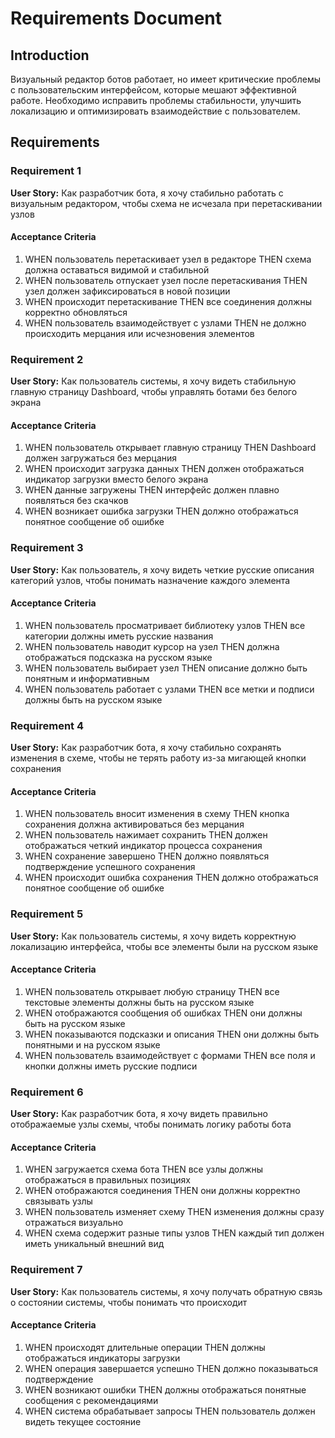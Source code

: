 # Requirements Document

## Introduction

Визуальный редактор ботов работает, но имеет критические проблемы с пользовательским интерфейсом, которые мешают эффективной работе. Необходимо исправить проблемы стабильности, улучшить локализацию и оптимизировать взаимодействие с пользователем.

## Requirements

### Requirement 1

**User Story:** Как разработчик бота, я хочу стабильно работать с визуальным редактором, чтобы схема не исчезала при перетаскивании узлов

#### Acceptance Criteria

1. WHEN пользователь перетаскивает узел в редакторе THEN схема должна оставаться видимой и стабильной
2. WHEN пользователь отпускает узел после перетаскивания THEN узел должен зафиксироваться в новой позиции
3. WHEN происходит перетаскивание THEN все соединения должны корректно обновляться
4. WHEN пользователь взаимодействует с узлами THEN не должно происходить мерцания или исчезновения элементов

### Requirement 2

**User Story:** Как пользователь системы, я хочу видеть стабильную главную страницу Dashboard, чтобы управлять ботами без белого экрана

#### Acceptance Criteria

1. WHEN пользователь открывает главную страницу THEN Dashboard должен загружаться без мерцания
2. WHEN происходит загрузка данных THEN должен отображаться индикатор загрузки вместо белого экрана
3. WHEN данные загружены THEN интерфейс должен плавно появляться без скачков
4. WHEN возникает ошибка загрузки THEN должно отображаться понятное сообщение об ошибке

### Requirement 3

**User Story:** Как пользователь, я хочу видеть четкие русские описания категорий узлов, чтобы понимать назначение каждого элемента

#### Acceptance Criteria

1. WHEN пользователь просматривает библиотеку узлов THEN все категории должны иметь русские названия
2. WHEN пользователь наводит курсор на узел THEN должна отображаться подсказка на русском языке
3. WHEN пользователь выбирает узел THEN описание должно быть понятным и информативным
4. WHEN пользователь работает с узлами THEN все метки и подписи должны быть на русском языке

### Requirement 4

**User Story:** Как разработчик бота, я хочу стабильно сохранять изменения в схеме, чтобы не терять работу из-за мигающей кнопки сохранения

#### Acceptance Criteria

1. WHEN пользователь вносит изменения в схему THEN кнопка сохранения должна активироваться без мерцания
2. WHEN пользователь нажимает сохранить THEN должен отображаться четкий индикатор процесса сохранения
3. WHEN сохранение завершено THEN должно появляться подтверждение успешного сохранения
4. WHEN происходит ошибка сохранения THEN должно отображаться понятное сообщение об ошибке

### Requirement 5

**User Story:** Как пользователь системы, я хочу видеть корректную локализацию интерфейса, чтобы все элементы были на русском языке

#### Acceptance Criteria

1. WHEN пользователь открывает любую страницу THEN все текстовые элементы должны быть на русском языке
2. WHEN отображаются сообщения об ошибках THEN они должны быть на русском языке
3. WHEN показываются подсказки и описания THEN они должны быть понятными и на русском языке
4. WHEN пользователь взаимодействует с формами THEN все поля и кнопки должны иметь русские подписи

### Requirement 6

**User Story:** Как разработчик бота, я хочу видеть правильно отображаемые узлы схемы, чтобы понимать логику работы бота

#### Acceptance Criteria

1. WHEN загружается схема бота THEN все узлы должны отображаться в правильных позициях
2. WHEN отображаются соединения THEN они должны корректно связывать узлы
3. WHEN пользователь изменяет схему THEN изменения должны сразу отражаться визуально
4. WHEN схема содержит разные типы узлов THEN каждый тип должен иметь уникальный внешний вид

### Requirement 7

**User Story:** Как пользователь системы, я хочу получать обратную связь о состоянии системы, чтобы понимать что происходит

#### Acceptance Criteria

1. WHEN происходят длительные операции THEN должны отображаться индикаторы загрузки
2. WHEN операция завершается успешно THEN должно показываться подтверждение
3. WHEN возникают ошибки THEN должны отображаться понятные сообщения с рекомендациями
4. WHEN система обрабатывает запросы THEN пользователь должен видеть текущее состояние